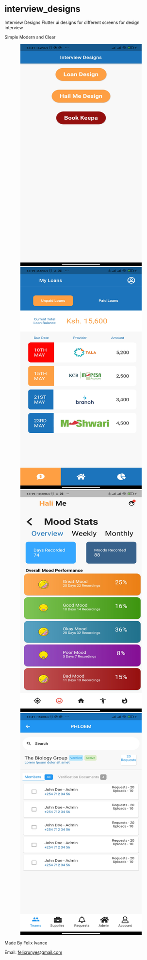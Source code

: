 # interview_designs
Interview Designs
Flutter ui designs for different screens for design interview

Simple Modern and Clear


<p align="center">
  <img src="https://github.com/felixivance/interview_designs/blob/master/assets/screenshots/main.jpg" alt="main image" width="400" height="730"/>
  <img src="https://github.com/felixivance/interview_designs/blob/master/assets/screenshots/loans.jpg" alt="main image" width="400" height="730"/>
  <img src="https://github.com/felixivance/interview_designs/blob/master/assets/screenshots/hailme.jpg" alt="main image" width="400" height="730"/>
  <img src="https://github.com/felixivance/interview_designs/blob/master/assets/screenshots/dashboard.jpg" alt="main image" width="400" height="730"/>
  
</p>



Made By Felix Ivance

Email: felixrunye@gmail.com
